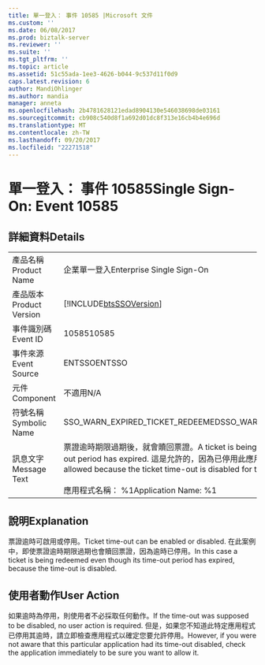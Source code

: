 ```yaml
---
title: 單一登入： 事件 10585 |Microsoft 文件
ms.custom: ''
ms.date: 06/08/2017
ms.prod: biztalk-server
ms.reviewer: ''
ms.suite: ''
ms.tgt_pltfrm: ''
ms.topic: article
ms.assetid: 51c55ada-1ee3-4626-b044-9c537d11f0d9
caps.latest.revision: 6
author: MandiOhlinger
ms.author: mandia
manager: anneta
ms.openlocfilehash: 2b4781628121edad8904130e546038698de03161
ms.sourcegitcommit: cb908c540d8f1a692d01dc8f313e16cb4b4e696d
ms.translationtype: MT
ms.contentlocale: zh-TW
ms.lasthandoff: 09/20/2017
ms.locfileid: "22271518"
---
```

# <a name="single-sign-on-event-10585"></a><span data-ttu-id="74d65-102">單一登入： 事件 10585</span><span class="sxs-lookup"><span data-stu-id="74d65-102">Single Sign-On: Event 10585</span></span>
## <a name="details"></a><span data-ttu-id="74d65-103">詳細資料</span><span class="sxs-lookup"><span data-stu-id="74d65-103">Details</span></span>  
  
|||  
|-|-|  
|<span data-ttu-id="74d65-104">產品名稱</span><span class="sxs-lookup"><span data-stu-id="74d65-104">Product Name</span></span>|<span data-ttu-id="74d65-105">企業單一登入</span><span class="sxs-lookup"><span data-stu-id="74d65-105">Enterprise Single Sign-On</span></span>|  
|<span data-ttu-id="74d65-106">產品版本</span><span class="sxs-lookup"><span data-stu-id="74d65-106">Product Version</span></span>|[!INCLUDE[btsSSOVersion](../includes/btsssoversion-md.md)]|  
|<span data-ttu-id="74d65-107">事件識別碼</span><span class="sxs-lookup"><span data-stu-id="74d65-107">Event ID</span></span>|<span data-ttu-id="74d65-108">10585</span><span class="sxs-lookup"><span data-stu-id="74d65-108">10585</span></span>|  
|<span data-ttu-id="74d65-109">事件來源</span><span class="sxs-lookup"><span data-stu-id="74d65-109">Event Source</span></span>|<span data-ttu-id="74d65-110">ENTSSO</span><span class="sxs-lookup"><span data-stu-id="74d65-110">ENTSSO</span></span>|  
|<span data-ttu-id="74d65-111">元件</span><span class="sxs-lookup"><span data-stu-id="74d65-111">Component</span></span>|<span data-ttu-id="74d65-112">不適用</span><span class="sxs-lookup"><span data-stu-id="74d65-112">N/A</span></span>|  
|<span data-ttu-id="74d65-113">符號名稱</span><span class="sxs-lookup"><span data-stu-id="74d65-113">Symbolic Name</span></span>|<span data-ttu-id="74d65-114">SSO_WARN_EXPIRED_TICKET_REDEEMED</span><span class="sxs-lookup"><span data-stu-id="74d65-114">SSO_WARN_EXPIRED_TICKET_REDEEMED</span></span>|  
|<span data-ttu-id="74d65-115">訊息文字</span><span class="sxs-lookup"><span data-stu-id="74d65-115">Message Text</span></span>|<span data-ttu-id="74d65-116">票證逾時期限過期後，就會贖回票證。</span><span class="sxs-lookup"><span data-stu-id="74d65-116">A ticket is being redeemed after the ticket time-out period has expired.</span></span> <span data-ttu-id="74d65-117">這是允許的，因為已停用此應用程式的票證逾時。%r</span><span class="sxs-lookup"><span data-stu-id="74d65-117">This is allowed because the ticket time-out is disabled for this application.%r</span></span><br /><br /> <span data-ttu-id="74d65-118">應用程式名稱： %1</span><span class="sxs-lookup"><span data-stu-id="74d65-118">Application Name: %1</span></span>|  
  
## <a name="explanation"></a><span data-ttu-id="74d65-119">說明</span><span class="sxs-lookup"><span data-stu-id="74d65-119">Explanation</span></span>  
 <span data-ttu-id="74d65-120">票證逾時可啟用或停用。</span><span class="sxs-lookup"><span data-stu-id="74d65-120">Ticket time-out can be enabled or disabled.</span></span> <span data-ttu-id="74d65-121">在此案例中，即使票證逾時期限過期也會贖回票證，因為逾時已停用。</span><span class="sxs-lookup"><span data-stu-id="74d65-121">In this case a ticket is being redeemed even though its time-out period has expired, because the time-out is disabled.</span></span>  
  
## <a name="user-action"></a><span data-ttu-id="74d65-122">使用者動作</span><span class="sxs-lookup"><span data-stu-id="74d65-122">User Action</span></span>  
 <span data-ttu-id="74d65-123">如果逾時為停用，則使用者不必採取任何動作。</span><span class="sxs-lookup"><span data-stu-id="74d65-123">If the time-out was supposed to be disabled, no user action is required.</span></span> <span data-ttu-id="74d65-124">但是，如果您不知道此特定應用程式已停用其逾時，請立即檢查應用程式以確定您要允許停用。</span><span class="sxs-lookup"><span data-stu-id="74d65-124">However, if you were not aware that this particular application had its time-out disabled, check the application immediately to be sure you want to allow it.</span></span>